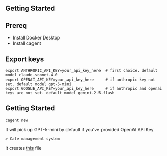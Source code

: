 ## Getting Started

## Prereq

- Install Docker Desktop
- Install cagent


## Export keys

```
export ANTHROPIC_API_KEY=your_api_key_here  # first choice. default model claude-sonnet-4-0
export OPENAI_API_KEY=your_api_key_here     # if anthropic key not set. default model gpt-5-mini
export GOOGLE_API_KEY=your_api_key_here     # if anthropic and openai keys are not set. default model gemini-2.5-flash
```

## Getting Started

```
cagent new
```

It will pick up GPT-5-mini by default if you've provided OpenAI API Key

```
> Cafe management system
```

It creates [this](https://github.com/ajeetraina/talk-demos/blob/main/cagent/cafe_management_system.yaml) file




